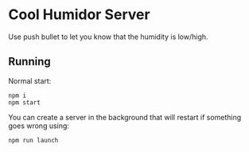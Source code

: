 # Cool Humidor Server

Use push bullet to let you know that the humidity is low/high.

## Running

Normal start:

```
npm i
npm start
```

You can create a server in the background that will restart if something goes wrong using:

```
npm run launch
```